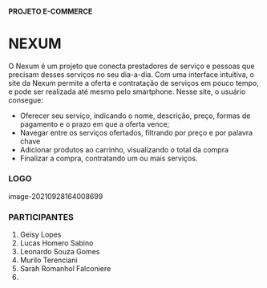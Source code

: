 #### PROJETO E-COMMERCE

# NEXUM

O Nexum é um projeto que conecta prestadores de serviço e pessoas que precisam desses serviços no seu dia-a-dia. Com uma interface intuitiva, o site da Nexum permite a oferta e contratação de serviços em pouco tempo, e pode ser realizada até mesmo pelo smartphone. Nesse site, o usuário consegue: 

- Oferecer seu serviço, indicando o nome, descrição, preço, formas de pagamento e o prazo em que a oferta vence;
- Navegar entre os serviços ofertados, filtrando por preço e por palavra chave
- Adicionar produtos ao carrinho, visualizando o total da compra
- Finalizar a compra, contratando um ou mais serviços.

### LOGO

image-20210928164008699

### PARTICIPANTES

1. Geisy Lopes
2. Lucas Homero Sabino
3. Leonardo Souza Gomes
4. Murilo Terenciani
5. Sarah Romanhol Falconiere
6. 

